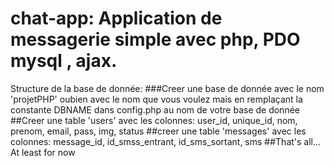 # chat-app: Application de messagerie simple avec php, PDO mysql , ajax.
Structure de la base de donnée: 
###Creer une base de donnée avec le nom 'projetPHP' oubien avec le nom que vous voulez mais en remplaçant la constante DBNAME dans config.php au nom de votre base de donnée
##Creer une table 'users' avec les colonnes: user_id, unique_id, nom, prenom, email, pass, img, status
##creer une table 'messages' avec les colonnes: message_id, id_smss_entrant, id_sms_sortant, sms 
##That's all... At least for now
